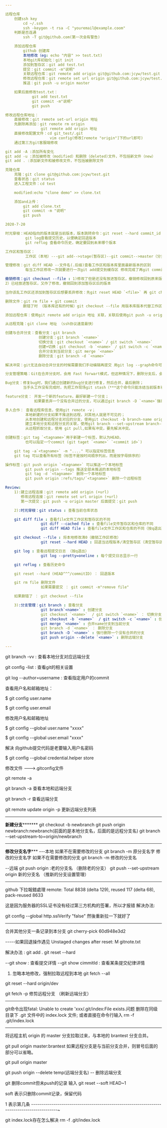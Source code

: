 ```yaml
---

远程仓库
	创建ssh key
		cd ~/.ssh
		ssh -keygen -t rsa -C "youremail@example.coom"
	判断是否连通
		ssh -T git@github.com(第一次会有警告)

    添加远程仓库
		github 创建库
		本地修改（eg: echo "内容" >> test.txt)
		本地git库初始化：git init
		添加到暂存区：git add test.txt
		提交：git commit -m"说明"
		关联远程仓库：git remote add origin git@github.com:jcyw/test.git
		修改远程仓库：git remote set url origin git@github.com:jcyw/test.git
		推送：git push -u origin master

    如果后面修改test.txt：
			git add test.txt
			git commit -m"说明"
			git push

修改远程仓库地址：
	直接修改：git remote set-url origin 地址
	先删除再添加：git remote rm origin
				git remote add origin 地址
	直接修改配置文件：cd git_test/.git
					vim config(修改[remote "origin"]下的url即可)
	通过第三方git客服端修改

git add -A :添加所有变化
git add -u :添加被修改（modified）和删除（deleted)文件，不包括新文件（new）
git add . :添加新文件和被修改文件，不包括被删除文件

克隆仓库
	克隆：git clone git@github.com:jcyw/test.git
	查看状态：git status
	进入工程文件：cd test

    modified:echo "clone demo" >> clone.txt

    添加and上传：
		git add clone.txt
		git commit -m "说明"
		git push

2020-7-20

时光穿梭：HEAD指向的版本就是当前版本，版本跳转命令：git reset --hard commit_id
		 git log查看提交历史，以便确定回退版本
		 git reflog 查看命令历史，确定要回到未来哪个版本

工作区和暂存区：
		 工作区（本地）---git add-->stage(暂存区)--git commit-->master（分支）

管理修改：git diff HEAD --文件名(.后缀)查看工作区和版本库里面最新版本的区别
		 每当工作区修改一次就要进行一次git add提交到缓存区 修改完成了再git commit

撤销修改：git checkout --file : 1)修改了但是还没有放进暂存区，撤销修改回到原来版本
2）已经放进暂存区，又作了修改，撤销回到添加暂存区后的版本

当你该乱工作区还添加到暂存区后想要丢弃修改：先git reset HEAD `<file>` 再 git checkout -- file(这条命令只能消除工作区修改)

删除文件：git rm file + git commit
		删错了时 （版本库还有的时候）git checkout --file 用版本库版本代替工作区

添加远程仓库：使用git remote add origin 地址 关联，关联后使用git push -u origin master 第一次推送 后面推送使用git push origin master

从远程克隆：git clone 地址 （ssh协议速度最快）

创建与合并分支：查看分支：git branch
			   创建分支：git branch `<name>`
			   切换分支：git checkout `<name>` / git switch `<name>`
			   创建+切换：git checkout -b `<name>` / git switch -c `<name>`
			   合并分支到当前分支：git merge `<name>`
			   删除分支：git branch -d `<name>`

解决冲突：git无法自动合并分支的时候需要我们手动编辑再提交 用git log --graph命令可以查看分支合并图

分支管理策略：Git在合并分支时，会用 Fast forwart模式，但这种情况下，删除分支后，会丢掉分支信息，如果要禁用次模式，Git会在merge时生成一个新的commit，这样从分支历史上可以看出分支信息。 (git merge --no-ff -m "说明" dev)

Bug分支：修复bug时，我们通过创建新的bug分支进行修复，然后合并，最后删除；
		当手头工作没有完成时，先把工作现场git stash（***这个命令只能冻结当前版本有的改动，新增的不能保存***）一下，然后去修复bug，修复后，再git stash pop(这个pop会释放冻结并删除首节点)，回到工作现场；在master分支上修复bug，想要合并到当前dev分支，可以用git cherry-pick `<commit>`命令，把bug提交的修改“复制”到当前分支，避免重复劳动。

feature分支： 开发一个新的feature，最好新建一个分支；
			 如果要丢弃一个没有合并过的分支，可以通过git branch -D `<name>`强行删除。

多人合作： 查看远程库信息，使用git remote -v；
		 本地新建的分支如果不推送到远程，对其他人就是不可见的；
		 从本地创建和远程分支对应的分支，使用git checkout -b branch-name origin/branch-name,本地和远程分支的名称最好一致；
		 建立本地分支和远程分支的关联，使用git branch --set-upstream branch-name origin/branch-name;
		 从远程抓取分支，使用 git pull,如果有冲突，要先解决冲突。

创建标签：git tag `<tagname>`用于新建一个标签，默认为HEAD，
		 也可以指定一个commit (git taget `<name>` `<commit id>`)

    git tag -a`<tagname>` -m "...." 可以指定标签信息
	git tag 可以查看所有标签（标签不是按时间顺序列出，而是按字母排序的）

操作标签：git push origin `<tagname>` 可以推送一个本地标签
		 git push origin --tags 推送全部未推送的本地标签
		 git tag -d `<tagname>` 删除一个本地标签
		 git push origin :refs/tags/`<tagname>` 删除一个远程标签

Review:
	1):建立远程连接：git remote add origin (+url)
	   修改远程连接：git remote set url origin (+url)
	   第一次提交：git push -u origin master 后面提交：git push

    2):时光穿梭：git status : 查看当前仓库状态

    git diff file : 查看file文件工作区和暂存区的不同
				git diff --cached file : 查看file文件暂存区和仓库的不同
				git diff HEAD file : 查看file文件工作区和仓库的不同（按q退出）

    git checkout --file : 将本地修改清0（撤销工作区修改）
				git reset --hard HEAD : 回退当远程版本/清空暂存区（清空暂存区后还需要 讲本地清0）【把仓库最新版本转移到暂存区】

    git log : 查看远程提交日志 （按q退出）
				git log --pretty=oneline : 每个提交日志显示一行

    git reflog : 查看历史命令

    git reset --hard (HEAD^^^/commitID) ： 回退版本

    git rm file 删除文件
				如果需要提交 ： git commit -m"remove file"

    如果删错了 ： git checkout --file

    3):分支管理：git branch : 查看分支
				git branch`<name>` : 创建分支
				git checkout `<name>`  / git switch `<name>` ： 切换分支
				git checkout -b `<name>`  / git switch -c `<name>` : 创建并转到该分支
				git merge `<name>` : 合并name分支到当前分支
				git branch -d `<name>` ： 删除分支
				git branch -D `<name>` : 强行删除一个没有合并的分支
				git push origin --delete `<name>` : 删除远端分支

---
```


git branch -vv  : 查看本地分支对应远端分支

git config -list : 查看git的相关设置

git log --author=username : 查看指定用户的commit

查看用户名和邮箱地址：

$ git config user.name

$ git config user.email

修改用户名和邮箱地址

$  git config --global user.name  "xxxx"

$  git config --global user.email  "xxxx"

解决 向github提交代码是老要输入用户名密码

$  git config --global credential.helper store

修改文件 --->.gitconfig文件

git remote -a

git branch -a 查看本地和远端分支

git branch -r 查看远端分支

git remote update origin -p	更新远端分支列表

---

************************************新建分支*******************************************
git checkout -b newbranch
git push origin newbranch:newbranch(前面的是本地分支名，后面的是远程分支名)
git branch --set-upstream-to=origin/newbranch

---

************************************修改分支名字***************************************
---本地
如果不在需要修改的分支
	git branch -m 原分支名字 修改的分支名字
如果不在需要修改的分支
	git branch -m 修改的分支名

--远端
	git push origin :老的分支名	（删除老的分支）
	git push --set-upstream origin 新的分支名 （推新的分支设置管理）

---

github 下拉報錯處理
remote: Total 8838 (delta 129), reused 117 (delta 68), pack-reused 8633

这是因为服务器的SSL证书没有经过第三方机构的签署，所以才报错
解决办法:

git config --global http.sslVerify "false" 然後重新拉一下就好了

---

合并其他分支一条记录到本分支
git cherry-pick 60d948e3d2

-----如果回退操作遇见
Unstaged changes after reset:
M       gitnote.txt

解决办法 : git add .
		  git reset --hard

--git show : 查看提交详情
--git show cimmitId : 查看某条提交纪律详情

1. 忽略本地修改，强制拉取远程到本地
   git fetch --all

git reset --hard origin/dev

git fetch -p 修剪远程分支 （刷新远端分支）

---

git命令出现fatal: Unable to create 'xxx/.git/index:File exists.问题
删除在同级目录下 .git 文件中的 index.lock 文件;
或者直接在命令行输入 rm -f .git/index.lock

---

将远程主机 origin 的 master 分支拉取过来，与本地的 brantest 分支合并。

git pull origin master:brantest
如果远程分支是与当前分支合并，则冒号后面的部分可以省略。

git pull origin master

git push origin --delete temp(远端分支名)  -- 删除远端分支

git 删除commit但未push的记录
输入 git reset --soft HEAD~1

soft 表示只删除commit记录，保留代码

1 表示第几条
-------------------------------------------------------------------------------------------~

git index.lock存在怎么解决
 rm -f .git/index.lock
